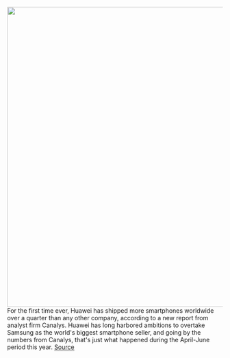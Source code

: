 <img src='https://cdn.vox-cdn.com/thumbor/FHvZvF2ixsXsGxOj_F6cECWFGyg=/0x0:2040x1360/1200x800/filters:focal(857x517:1183x843)/cdn.vox-cdn.com/uploads/chorus_image/image/67130748/DSC00779.0.jpg' width='700px' /><br/>
For the first time ever, Huawei has shipped more smartphones worldwide over a quarter than any other company, according to a new report from analyst firm Canalys. Huawei has long harbored ambitions to overtake Samsung as the world's biggest smartphone seller, and going by the numbers from Canalys, that's just what happened during the April-June period this year.
<a href='https://www.theverge.com/2020/7/30/21347685/worlds-biggest-smartphone-company-huawei-overtakes-samsung-canalys'> Source <a/>